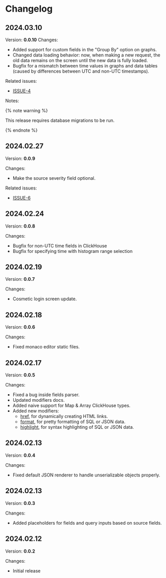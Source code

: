 # Changelog

## 2024.03.10
Version: **0.0.10**
Changes:
 - Added support for custom fields in the "Group By" option on graphs.
 - Changed data loading behavior: now, when making a new request, the old data remains on the screen until the new data is fully loaded.
 - Bugfix for a mismatch between time values in graphs and data tables (caused by differences between UTC and non-UTC timestamps).

Related issues:
 - [ISSUE-4](https://github.com/iamtelescope/telescope/issues/4)

Notes:

{% note warning %}

This release requires database migrations to be run.

{% endnote %}

## 2024.02.27
Version: **0.0.9**

Changes:
 - Make the source severity field optional.

Related issues:
 - [ISSUE-6](https://github.com/iamtelescope/telescope/issues/6)


## 2024.02.24
Version: **0.0.8**

Changes:
 - Bugfix for non-UTC time fields in ClickHouse
 - Bugfix for specifying time with histogram range selection

## 2024.02.19
Version: **0.0.7**

Changes:
- Cosmetic login screen update.

## 2024.02.18
Version: **0.0.6**

Changes:
- Fixed monaco editor static files.

## 2024.02.17
Version: **0.0.5**

Changes:
- Fixed a bug inside fields parser.
- Updated modifiers docs.
- Added naive support for Map & Array ClickHouse types.
- Added new modifiers:
    - [href](./ui/explorer/fields.md#href), for dynamically creating HTML links.
    - [format](./ui/explorer/fields.md#format), for pretty formatting of SQL or JSON data.
    - [highlight](./ui/explorer/fields.md#highlight), for syntax highlighting of SQL or JSON data.

## 2024.02.13
Version: **0.0.4**

Changes:
- Fixed default JSON renderer to handle unserializable objects properly.

## 2024.02.13
Version: **0.0.3**

Changes:
- Added placeholders for fields and query inputs based on source fields.

## 2024.02.12
Version: **0.0.2**

Changes:
 - Initial release
